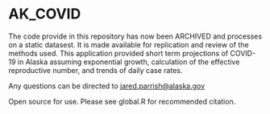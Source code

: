 # AK_COVID
The code provide in this repository has now been ARCHIVED and processes on a static datasest. It is made available for replication and review of the methods used. This application provided short term projections of COVID-19 in Alaska assuming exponential growth, calculation of the effective reproductive number, and trends of daily case rates. 

Any questions can be directed to jared.parrish@alaska.gov  

Open source for use. Please see global.R for recommended citation.
